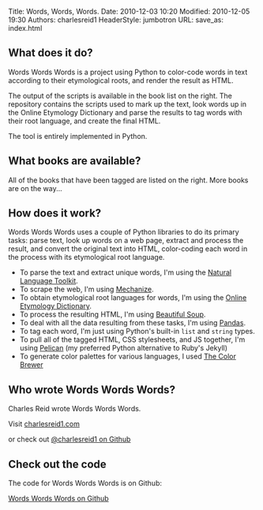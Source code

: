Title: Words, Words, Words.
Date: 2010-12-03 10:20
Modified: 2010-12-05 19:30
Authors: charlesreid1
HeaderStyle: jumbotron
URL: 
save_as: index.html

## What does it do?

Words Words Words is a project using Python to color-code words in text
according to their etymological roots, and render the result as HTML.

The output of the scripts is available in the book list on the right.
The repository contains the scripts used to mark up the text, 
look words up in the Online Etymology Dictionary and parse the results
to tag words with their root language, and create the final HTML.

The tool is entirely implemented in Python.

## What books are available?

All of the books that have been tagged are listed on the right. 
More books are on the way...

## How does it work?

Words Words Words uses a couple of Python libraries to do its primary tasks: parse text, look up words on a web page, extract and process the result, and convert the original text into HTML, color-coding each word in the process with its etymological root language.

* To parse the text and extract unique words, I'm using the [Natural Language Toolkit](http://www.nltk.org).
* To scrape the web, I'm using [Mechanize](http://wwwsearch.sourceforge.net/mechanize/).
* To obtain etymological root languages for words, I'm using the [Online Etymology Dictionary](http://www.etymonline.com).
* To process the resulting HTML, I'm using [Beautiful Soup](http://www.crummy.com/software/BeautifulSoup/bs4/doc/).
* To deal with all the data resulting from these tasks, I'm using [Pandas](http://pandas.pydata.org/).
* To tag each word, I'm just using Python's built-in ```list``` and ```string``` types.
* To pull all of the tagged HTML, CSS stylesheets, and JS together, I'm using [Pelican](http://blog.getpelican.com/) 
  (my preferred Python alternative to Ruby's Jekyll)
* To generate color palettes for various languages, I used [The Color Brewer](http://colorbrewer2.org/)

## Who wrote Words Words Words?

Charles Reid wrote Words Words Words.

Visit [charlesreid1.com](http://charlesreid1.com/)

or check out [@charlesreid1 on Github](https://github.com/charlesreid1)

## Check out the code

The code for Words Words Words is on Github:

<a class="btn btn-success" href="http://github.com/charlesreid1/wordswordswords" role="button">Words Words Words on Github</a>

